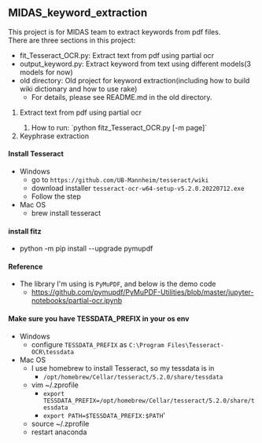 ## MIDAS_keyword_extraction
This project is for MIDAS team to extract keywords from pdf files.<br>
There are three sections in this project:
- fit_Tesseract_OCR.py: Extract text from pdf using partial ocr
- output_keyword.py: Extract keyword from text using different models(3 models for now)
- old directory: Old project for keyword extraction(including how to build wiki dictionary and how to use rake)
  - For details, please see README.md in the old directory.

<ol>
    <li>Extract text from pdf using partial ocr</li>
    <ol>
        <li>How to run: `python fitz_Tesseract_OCR.py [-m page]`</li>

</ol>
    <li>Keyphrase extraction</li>
</ol>



#### Install Tesseract

- Windows
    - go to `https://github.com/UB-Mannheim/tesseract/wiki`
    - download installer `tesseract-ocr-w64-setup-v5.2.0.20220712.exe`
    - Follow the step
- Mac OS
    - brew install tesseract
    
#### install fitz

- python -m pip install --upgrade pymupdf

#### Reference

- The library I'm using is `PyMuPDF`, and below is the demo code
    - https://github.com/pymupdf/PyMuPDF-Utilities/blob/master/jupyter-notebooks/partial-ocr.ipynb
    
#### Make sure you have TESSDATA_PREFIX in your os env

- Windows
    - configure `TESSDATA_PREFIX` as `C:\Program Files\Tesseract-OCR\tessdata`
- Mac OS
    - I use homebrew to install Tesseract, so my tessdata is in
        - `/opt/homebrew/Cellar/tesseract/5.2.0/share/tessdata`
    - vim ~/.zprofile
        - `export TESSDATA_PREFIX=/opt/homebrew/Cellar/tesseract/5.2.0/share/tessdata`
        - `export PATH=$TESSDATA_PREFIX:$PATH`'
    - source ~/.zprofile
    - restart anaconda
